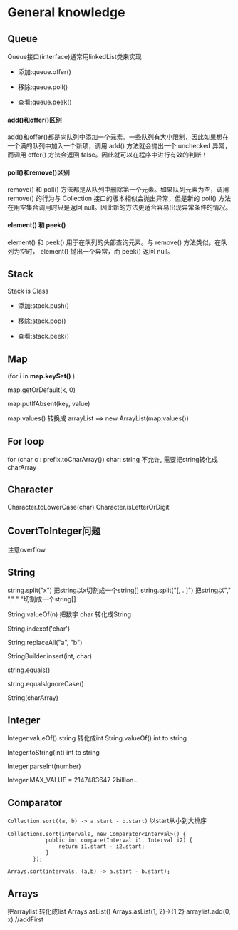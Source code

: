 # General knowledge
## Queue
Queue接口(interface)通常用linkedList类来实现
- 添加:queue.offer()

- 移除:queue.poll()

- 查看:queue.peek()

#### add()和offer()区别 ####
add()和offer()都是向队列中添加一个元素。一些队列有大小限制，因此如果想在一个满的队列中加入一个新项，调用 add() 方法就会抛出一个 unchecked 异常，而调用 offer() 方法会返回 false。因此就可以在程序中进行有效的判断！

#### poll()和remove()区别 ####
remove() 和 poll() 方法都是从队列中删除第一个元素。如果队列元素为空，调用remove() 的行为与 Collection 接口的版本相似会抛出异常，但是新的 poll() 方法在用空集合调用时只是返回 null。因此新的方法更适合容易出现异常条件的情况。

#### element() 和 peek() ####
element() 和 peek() 用于在队列的头部查询元素。与 remove() 方法类似，在队列为空时， element() 抛出一个异常，而 peek() 返回 null。

## Stack
Stack is Class
- 添加:stack.push()

- 移除:stack.pop()

- 查看:stack.peek()

## Map
(for i in **map.keySet()** )

map.getOrDefault(k, 0)

map.putIfAbsent(key, value)

map.values() 转换成 arrayList ==> new ArrayList(map.values())

## For loop
for (char c : prefix.toCharArray())
char: string 不允许, 需要把string转化成charArray

## Character
Character.toLowerCase(char)
Character.isLetterOrDigit

## CovertToInteger问题 
注意overflow

## String
string.split("x") 把string以x切割成一个string[]
string.split("[, . ]") 把string以"," "." " "切割成一个string[]

String.valueOf(n) 把数字 char 转化成String


String.indexof('char') 

String.replaceAll("a", "b")

StringBuilder.insert(int, char)

string.equals()

string.equalsIgnoreCase()

String(charArray)

## Integer
Integer.valueOf() string 转化成int
String.valueOf() int to string

Integer.toString(int) int to string

Integer.parseInt(number)

Integer.MAX_VALUE = 2147483647 2billion...

## Comparator

```Collection.sort((a, b) -> a.start - b.start)```  以start从小到大排序

```
Collections.sort(intervals, new Comparator<Interval>() {
            public int compare(Interval i1, Interval i2) {
                return i1.start - i2.start;
            }
        });
        
Arrays.sort(intervals, (a,b) -> a.start - b.start);
```

## Arrays
把arraylist 转化成list
Arrays.asList()
Arrays.asList(1, 2)->{1,2}
arraylist.add(0, x) //addFirst
